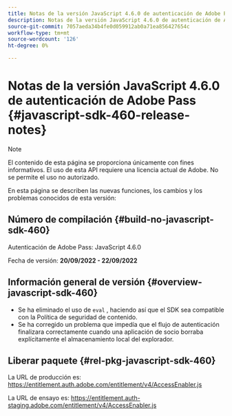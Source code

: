 ```yaml
---
title: Notas de la versión JavaScript 4.6.0 de autenticación de Adobe Pass
description: Notas de la versión JavaScript 4.6.0 de autenticación de Adobe Pass
source-git-commit: 7057aeda34b4fe0d059912ab0a71ea856427654c
workflow-type: tm+mt
source-wordcount: '126'
ht-degree: 0%

---
```


# Notas de la versión JavaScript 4.6.0 de autenticación de Adobe Pass {#javascript-sdk-460-release-notes}

>[!NOTE]
>
>El contenido de esta página se proporciona únicamente con fines informativos. El uso de esta API requiere una licencia actual de Adobe. No se permite el uso no autorizado.

En esta página se describen las nuevas funciones, los cambios y los problemas conocidos de esta versión:

## Número de compilación {#build-no-javascript-sdk-460}

Autenticación de Adobe Pass: JavaScript 4.6.0

Fecha de versión: **20/09/2022 - 22/09/2022**


## Información general de versión {#overview-javascript-sdk-460}

* Se ha eliminado el uso de `eval` , haciendo así que el SDK sea compatible con la Política de seguridad de contenido.
* Se ha corregido un problema que impedía que el flujo de autenticación finalizara correctamente cuando una aplicación de socio borraba explícitamente el almacenamiento local del explorador.


## Liberar paquete {#rel-pkg-javascript-sdk-460}

La URL de producción es: https://entitlement.auth.adobe.com/entitlement/v4/AccessEnabler.js

La URL de ensayo es: https://entitlement.auth-staging.adobe.com/entitlement/v4/AccessEnabler.js
